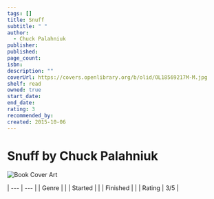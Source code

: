 ```yaml
---
tags: []
title: Snuff
subtitle: " "
author:
  - Chuck Palahniuk
publisher: 
published: 
page_count: 
isbn: 
description: ""
coverUrl: https://covers.openlibrary.org/b/olid/OL18569217M-M.jpg
shelf: read
owned: true
start_date: 
end_date: 
rating: 3
recommended_by: 
created: 2015-10-06
---
```


# Snuff by Chuck Palahniuk

![Book Cover Art](https://covers.openlibrary.org/b/olid/OL18569217M-M.jpg)


| --- | --- |
| Genre |  |
| Started |  |
| Finished |  |
| Rating | 3/5 |

